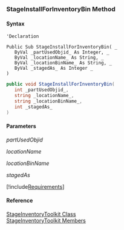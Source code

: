 ﻿### StageInstallForInventoryBin Method

#### Syntax

```vbnet
'Declaration

Public Sub StageInstallForInventoryBin( _
   ByVal _partUsedObjid_ As Integer, _
   ByVal _locationName_ As String, _
   ByVal _locationBinName_ As String, _
   ByVal _stagedAs_ As Integer _
) 
```

```csharp
public void StageInstallForInventoryBin( 
   int _partUsedObjid_,
   string _locationName_,
   string _locationBinName_,
   int _stagedAs_
)
```

#### Parameters

_partUsedObjid_

_locationName_

_locationBinName_

_stagedAs_

[!include[Requirements](../partials/requirements.md)]

#### Reference

[StageInventoryToolkit Class](FChoice.Toolkits.Clarify~FChoice.Toolkits.Clarify.FieldOps.StageInventoryToolkit.md)  
[StageInventoryToolkit Members](FChoice.Toolkits.Clarify~FChoice.Toolkits.Clarify.FieldOps.StageInventoryToolkit_members.md)